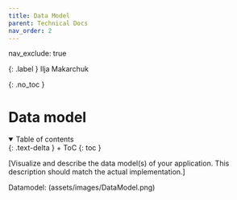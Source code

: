 ```yaml
---
title: Data Model
parent: Technical Docs
nav_order: 2
---
```

nav_exclude: true

{: .label }
Ilja Makarchuk

{: .no_toc }
# Data model

<details open markdown="block">
{: .text-delta }
<summary>Table of contents</summary>
+ ToC
{: toc }
</details>

[Visualize and describe the data model(s) of your application. This description should match the actual implementation.]


Datamodel:
(assets/images/DataModel.png)